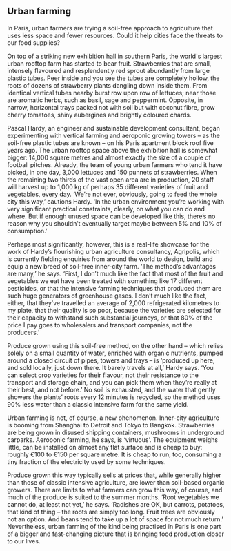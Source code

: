 ## Urban farming

In Paris, urban farmers are trying a soil-free approach to agriculture that uses less space and fewer resources. Could it help cities face the threats to our food supplies?

On top of a striking new exhibition hall in southern Paris, the world's largest urban rooftop farm has started to bear fruit. Strawberries that are small, intensely flavoured and resplendently red sprout abundantly from large plastic tubes. Peer inside and you see the tubes are completely hollow, the roots of dozens of strawberry plants dangling down inside them. From identical vertical tubes nearby burst row upon row of lettuces; near those are aromatic herbs, such as basil, sage and peppermint. Opposite, in narrow, horizontal trays packed not with soil but with coconut fibre, grow cherry tomatoes, shiny aubergines and brightly coloured chards.

Pascal Hardy, an engineer and sustainable development consultant, began experimenting with vertical farming and aeroponic growing towers – as the soil-free plastic tubes are known – on his Paris apartment block roof five years ago. The urban rooftop space above the exhibition hall is somewhat bigger: 14,000 square metres and almost exactly the size of a couple of football pitches. Already, the team of young urban farmers who tend it have picked, in one day, 3,000 lettuces and 150 punnets of strawberries. When the remaining two thirds of the vast open area are in production, 20 staff will harvest up to 1,000 kg of perhaps 35 different varieties of fruit and vegetables, every day. ‘We’re not ever, obviously, going to feed the whole city this way,’ cautions Hardy. ‘In the urban environment you’re working with very significant practical constraints, clearly, on what you can do and where. But if enough unused space can be developed like this, there’s no reason why you shouldn’t eventually target maybe between 5% and 10% of consumption.’

Perhaps most significantly, however, this is a real-life showcase for the work of Hardy’s flourishing urban agriculture consultancy, Agripolis, which is currently fielding enquiries from around the world to design, build and equip a new breed of soil-free inner-city farm. ‘The method’s advantages are many,’ he says. ‘First, I don’t much like the fact that most of the fruit and vegetables we eat have been treated with something like 17 different pesticides, or that the intensive farming techniques that produced them are such huge generators of greenhouse gases. I don’t much like the fact, either, that they’ve travelled an average of 2,000 refrigerated kilometres to my plate, that their quality is so poor, because the varieties are selected for their capacity to withstand such substantial journeys, or that 80% of the price I pay goes to wholesalers and transport companies, not the producers.’

Produce grown using this soil-free method, on the other hand – which relies solely on a small quantity of water, enriched with organic nutrients, pumped around a closed circuit of pipes, towers and trays – is ‘produced up here, and sold locally, just down there. It barely travels at all,’ Hardy says. ‘You can select crop varieties for their flavour, not their resistance to the transport and storage chain, and you can pick them when they’re really at their best, and not before.’ No soil is exhausted, and the water that gently showers the plants’ roots every 12 minutes is recycled, so the method uses 90% less water than a classic intensive farm for the same yield.

Urban farming is not, of course, a new phenomenon. Inner-city agriculture is booming from Shanghai to Detroit and Tokyo to Bangkok. Strawberries are being grown in disused shipping containers, mushrooms in underground carparks. Aeroponic farming, he says, is ‘virtuous’. The equipment weighs little, can be installed on almost any flat surface and is cheap to buy: roughly €100 to €150 per square metre. It is cheap to run, too, consuming a tiny fraction of the electricity used by some techniques.

Produce grown this way typically sells at prices that, while generally higher than those of classic intensive agriculture, are lower than soil-based organic growers. There are limits to what farmers can grow this way, of course, and much of the produce is suited to the summer months. ‘Root vegetables we cannot do, at least not yet,’ he says. ‘Radishes are OK, but carrots, potatoes, that kind of thing – the roots are simply too long. Fruit trees are obviously not an option. And beans tend to take up a lot of space for not much return.’ Nevertheless, urban farming of the kind being practised in Paris is one part of a bigger and fast-changing picture that is bringing food production closer to our lives.

